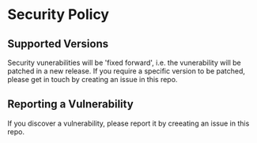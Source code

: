 # Security Policy

## Supported Versions

Security vunerabilities will be 'fixed forward', i.e. the vunerability will be patched in a new release.
If you require a specific version to be patched, please get in touch by creating an issue in this repo.

## Reporting a Vulnerability

If you discover a vulnerability, please report it by creeating an issue in this repo.

